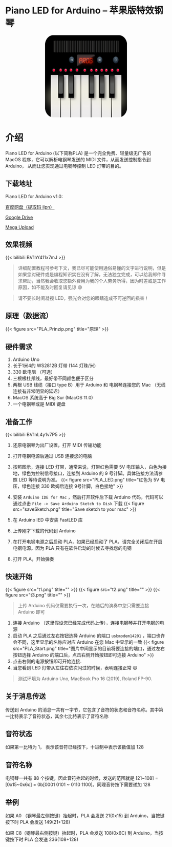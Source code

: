 # Piano LED for Arduino – 苹果版特效钢琴

<p style="text-align:center;"><img loading="lazy" src="logo.png" alt="" width="256" height="256"/> </p>

# 介绍
Piano LED for Arduino (以下简称PLA) 是一个完全免费、轻量级无广告的 MacOS 程序，它可以解析电钢琴发送的 MIDI 文件，从而发送控制指令到 Arduino， 从而让您实现通过电钢琴控制 LED 灯带的目的。

## 下载地址
Piano LED for Arduino v1.0:

[百度网盘（提取码 ilpn）](https://pan.baidu.com/share/init?surl=4Lipn31sR3z0Pp9Jt9HU3A)

[Google Drive](https://drive.google.com/file/d/1BcECvxdBHfR2Y0WgC1VY_5yRrhZZ0OAX/view?usp=sharing)

[Mega Upload](https://mega.nz/file/LHBDnIKa#Pr-MxP1Z7d9Q6Bov0dXnC5QXqigoT0Y1XQUhZjIgNy4)

## 效果视频
{{< bilibili BV1hY411x7mJ >}}

>详细配置教程可参考下文，我已尽可能使用通俗易懂的文字进行说明，但是如果您对硬件或是编程知识实在没有了解，无法独立完成，可以给我邮件寻求帮助，当然我会收取您额外费用为我的个人劳务所得，因为时差或是工作原因，如不能及时回复请见谅 😄 

> 请不要长时间凝视 LED，强光会对您的眼睛造成不可逆回的损害！

## 原理（数据流）
{{< figure src="PLA_Prinzip.png" title="原理" >}}

## 硬件需求
  1. Arduino Uno
  2. 长于1米4的 WS2812B 灯带 (144 灯珠/米)
  3. 330 欧电阻 （可选）
  4. 三根根杜邦线，最好带不同颜色便于区分
  5. 两根 USB 线缆（接口 type B）用于 Arduino 和 电钢琴连接您的 Mac （无线连接有非常明显的延迟）
  6. MacOS 系统高于 Big Sur (MacOS 11.0)
  7. 一个电钢琴或是 MIDI 键盘

## 准备工作
{{< bilibili BV1nL4y1v7P5 >}}

  1. 还原电钢琴为出厂设置，打开 MIDI 传输功能
  2. 打开电钢电源后通过 USB 连接您的电脑
  3. 按照图示，连接 LED 灯带，通常来说，灯带红色需要 5V 电压输入，白色为接地，绿色为控制信号接口，连接到 Arduino 的 9 号针脚。具体链接方法请参照 LED 等待说明为准。
{{< figure src="PLA_LED.png" title="红色为 5V 电压，绿色连接 330 欧姆后连接 9号针脚，白色接地" >}}

4. 安装 `Arduino IDE for Mac` ，然后打开软件后下载 Arduino 代码，代码可以通过点击 `File -> Save Arduino Sketch to Disk` 下载
{{< figure src="saveSketch.png" title="Save sketch to your mac" >}}

5. 在 Arduino IED 中安装 FastLED 库
6. 上传刚才下载的代码到 Arduino
7. 在打开电钢电源之后启动 PLA，如果已经启动了 PLA，请完全关闭后在开启电钢电源。因为 PLA 只有在软件启动的时候去寻找您的电钢
8. 打开 PLA，开始弹奏

## 快速开始
{{< figure src="t1.png" title="" >}}
{{< figure src="t2.png" title="" >}}
{{< figure src="t3.png" title="" >}}

>上传 Arduino 代码仅需要执行一次，在随后的演奏中您只需要连接 Arduino 即可
  1. 连接 Arduino （这里假设您已经完成代码上传），连接电钢琴并打开电钢的电源
  2. 启动 PLA 之后通过左右按钮选择 Arduino 的端口 `usbmodem14201` ，端口也许会不同，这里显示的名称应对应 Arduino 在您 Mac 中显示的一致
{{< figure src="PLA_Start.png" title="图片中间显示的目前将要连接的端口，通过左右按钮选择 Arduino 的端口后，点击右侧开始按钮即可连接 Arduino" >}}
  3. 点击右侧的电源按钮即可开始连接.
  4. 当您看到 LED 灯带从左往右依次闪过的时候，表明连接正常 😄

>测试环境为 Arduino Uno, MacBook Pro 16 (2019), Roland FP-90.

## 关于消息传送
传送到 Arduino 的消息一共有一字节，它包含了音符的状态和音符名称。其中第一比特表示了音符状态，其余七比特表示了音符名称

## 音符状态
如果第一比特为 1， 表示该音符已经按下，十进制中表示该数值加 128

## 音符名称
电钢琴一共有 88 个按键，因此音符抬起的时候，发送的范围就是 [21~108] = [0x15~0x6c] = 0b[0001 0101 ~ 0110 1100]。同理音符按下需要递加 128

## 举例
如果 A0 （钢琴最左侧按键）抬起时，PLA 会发送 21(0x15) 到 Arduino，当按键按下时 PLA 会发送 149(21+128)

如果 C8（钢琴最右侧按键）抬起时，PLA 会发送 108(0x6C) 到 Arduino，当按键按下时 PLA 会发送 236(108+128)
